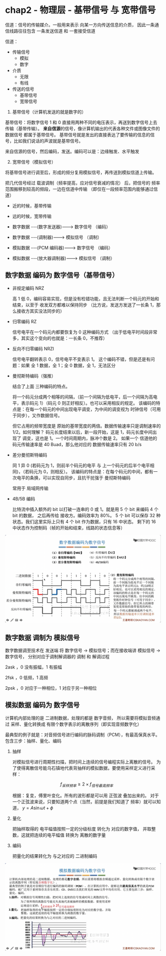 # chap2 - 物理层 - 基带信号 与 宽带信号

信道：信号的传输媒介。一般用来表示 向某一方向传送信息的介质，
因此一条通信线路往往包含 一条发送信道 和 一套接受信道

信道：

- 传输信号
  - 模拟
  - 数字
- 介质
  - 无限
  - 有线
- 传送的信号
  - 基带信号
  - 宽带信号

1. 基带信号（计算机发送的就是数字的）

基带信号：将数字信号 1 和 0 直接用两种不同的电压表示，再送到数字信号上去传输（基带传输）。
**来自信源**的信号，像计算机输出的代表各种文件或图像文件的数据信号 都属于基带信号。
基带信号就是发出的直接表达了要传输的信息的信号，比如我们说话的声波就是基带信号。

来自信源的信号，然后编码，发送。编码可以是：边缘触发、水平触发

2. 宽带信号（模拟信号）

将基带信号进行调至后，形成的频分复用模拟信号，再传送到模拟信道上传输。

把几代信号经过 载波调制（频率提高，应对信号衰减的情况） 后，把信号的 频率范围搬移到较高的频段，一边在信道中传输
（即仅在一段频率范围内能够通过信道）

- 近的时候，基带传输
- 远的时候，宽带传输

- 数字数据 ---(数字发送器)---> 数字信号 （编码）
- 数字数据 ---(调制器)---> 模拟信号 （调制）

- 模拟数据 ---(PCM 编码器)---> 数字信号 （编码）
- 模拟数据 ---(放大器调制器)---> 模拟信号 （调制）

## 数字数据 编码为 数字信号（基带信号）

- 非规定编码 NRZ

  高 1 低 0，编码容易实现，但是没有检错功能，且无法判断一个码元的开始和结束，以至于 收发双方都难以保持同步
  （比方说，发送方发送了一长条 1，那么接收方其实没法同步的）

- 归零编码 RZ

  信号电平在一个码元内都要恢复为 0 这种编码方式
  （出于低电平时间段非常多，其实这个变向的也就是：一长条 0，不推荐）

- 反向不归零编码 NRZI

  信号电平翻转表示 0，信号电平不变表示 1。
  这个编码不错，但是还是有问题：如果 全 1 数据，全 1；全 0 数据，全 1，无法区分

- 曼彻斯特编码（强推）

  结合了上面 三种编码的特点。

  将一个码元分成两个相等的间隔，（前一个间隔为低电平，后一个间隔为高电平，表示码元 1）（码元 0 则正好相反）。也可以采用相反的规定。
  该编码的特点是：在每一个码元的中间出现电平调变，为中间的调变视为 时钟信号（可用于同步），又作数据信号。

  但它占用的频带宽度是 原始的基带宽度的两倍。数据传输速率只是调制速率的 1/2。如何理解？
  码元长度结束以后，新一段开始，这是 1，码元长度中间出现了 调变，这也是 1。一个时间周期内，脉冲个数是 2。
  如果一个 信道他的码元传输速率是 40 Buad，那么他对应的 数据传输速率只有 20 b/s

- 差分曼彻斯特编码

  同 1 异 0
  (若码元为 1，则前半个码元的电平 与 上一个码元的后半个电平相同)，（若码元为 0，则相反）。
  该编码的特点是：在每个码元的中间，都有一次电平的条换，可以实现自同步，且抗干扰强于 曼彻斯特编码

  常用于 局域网传输

- 4B/5B 编码

  比特流中插入额外的 bit 以打破一连串的 0 或 1。就是用 5 个 bit 来编码 4 个 bit 的数据，
  之后再传给 接收方。编码效率为 80%。
  5 个 bit 可以保存 32 种状态。我们这里实际上只有 4 个 bit 作为数据，只有 16 中状态。
  剩下的 16 中状态作为控制码（帧的开始和结束，线路的状态信息等）

![](image/2024-02-22-19-53-35.png)

## 数字数据 调制为 模拟信号

数字数据调至技术在 发送端 将 数字信号 -> 模拟信号；而在接收端讲 模拟信号 -> 数字信号，
分别对应于调制解调器的 调制 和 解调过程

2ask ，0 没有振幅，1 有振幅

2fsk ，0 低频，1 高频

2psk ，0 对应于一种相位，1 对应于另一种相位

## 模拟数据 编码为 数字信号

计算机内部处理的是 二进制数据，处理的都是 数字音频，
所以需要将模拟音频通过 采样、量化转换成 有限个数字表示的离散序列（即实现音频数字化）

最典型的例子就是：对音频信号进行编码的脉码调制（PCM），有最高保真水平。
包含三步：抽样、量化、编码

1. 抽样

   对模拟信号进行周期性扫描，把时间上连续的信号编程实际上离散的信号。
   为了使得离散信号能乌石镇地代表背抽样的模拟数据，要使用采样定义进行采样：

   $$
   f_{采样频率} \ge 2 \times f_{信号最高频率}
   $$

   根据：复变，傅里叶变化。所有的波形都是可以用 正弦波 叠加出来的。
   对于一个正弦波来说，只要知道两个点（当然，前提是我们知道了 频率）就可以知道，
   $y = A \sin{\omega t + \phi}$

2. 量化

   把抽样取得的 电平幅值按照一定的分级标度 转化为 对应的数字值，
   并取整数，这就把连续的电平幅值 转换为 离散的数字量

3. 编码

   把量化的结果转化为 与之对应的 二进制编码

![](image/2024-02-22-20-05-16.png)
